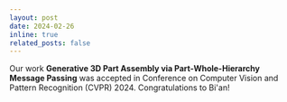 ```yaml
---
layout: post
date: 2024-02-26
inline: true
related_posts: false
---
```


Our work **Generative 3D Part Assembly via Part-Whole-Hierarchy Message Passing** was accepted in Conference on Computer Vision and Pattern Recognition (CVPR) 2024.
Congratulations to Bi'an!
